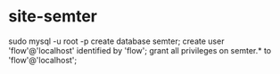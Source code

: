 # site-semter

sudo mysql -u root -p 
create database semter; 
create user 'flow'@'localhost' identified by 'flow'; 
grant all privileges on semter.* to 'flow'@'localhost';